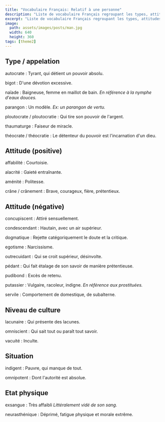```yaml
---
title: "Vocabulaire Français: Relatif à une personne"
description: "Liste de vocabulaire Français regroupant les types, attitudes et autres mots relatifs à une personne."
excerpt: "Liste de vocabulaire Français regroupant les types, attitudes et autres mots relatifs à une personne."
image:
  path: assets/images/posts/man.jpg
  width: 640
  height: 360
tags: [theme2]
---
```


## Type / appelation

autocrate
: Tyrant, qui détient un pouvoir absolu.

bigot
: D'une dévotion excessive.

naïade
: Baigneuse, femme en maillot de bain.
*En référence à la nymphe d'eaux douces.*

parangon
: Un modèle.
*Ex: un parangon de vertu.*

ploutocrate / ploutocratie
: Qui tire son pouvoir de l'argent.

thaumaturge
: Faiseur de miracle.

théocrate / théocratie
: Le détenteur du pouvoir est l'incarnation d'un dieu.


## Attitude (positive)

affabilité
: Courtoisie.

alacrité
: Gaieté entraînante.

aménité
: Politesse.

crâne / crânement
: Brave, courageux, fière, prétentieux.


## Attitude (négative)

concupiscent
: Attiré sensuellement.

condescendant
: Hautain, avec un air supérieur.

dogmatique
: Rejette catégoriquement le doute et la critique.

egotisme
: Narcissisme.

outrecuidant
: Qui se croit supérieur, désinvolte.

pédant
: Qui fait étalage de son savoir de manière prétentieuse.

pudibond
: Excès de retenu.

putassier
: Vulgaire, racoleur, indigne.
*En référence aux prostituées.*

servile
: Comportement de domestique, de subalterne.


## Niveau de culture

lacunaire
: Qui présente des lacunes.

omniscient
: Qui sait tout ou paraît tout savoir.

vacuité
: Inculte.


## Situation

indigent
: Pauvre, qui manque de tout.

omnipotent
: Dont l'autorité est absolue.


## Etat physique

exsangue
: Très affaibli
*Littéralement vidé de son sang.*

neurasthénique
: Déprimé, fatigue physique et morale extrême.
